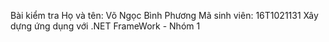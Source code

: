 Bài kiểm tra
Họ và tên: Võ Ngọc Bình Phương
Mã sinh viên: 16T1021131
Xây dựng ứng dụng với .NET FrameWork - Nhóm 1
